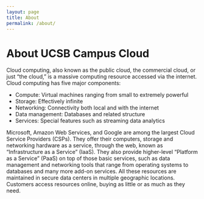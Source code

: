 ```yaml
---
layout: page
title: About
permalink: /about/
---
```


# About UCSB Campus Cloud

Cloud computing, also known as the public cloud, the commercial cloud, or just “the cloud,” is a massive computing resource accessed via the internet.
Cloud computing has five major components:

  * Compute: Virtual machines ranging from small to extremely powerful
  * Storage: Effectively infinite
  * Networking: Connectivity both local and with the internet
  * Data management: Databases and related structure
  * Services: Special features such as streaming data analytics

Microsoft, Amazon Web Services, and Google are among the largest Cloud Service Providers (CSPs).
They offer their computers, storage and networking hardware as a service, through the web, known as “Infrastructure as a Service” (IaaS).
They also provide higher-level “Platform as a Service” (PaaS) on top of those basic services, such as data management and networking tools that range from operating systems to databases and many more add-on services.
All these resources are maintained in secure data centers in multiple geographic locations. Customers access resources online, buying as little or as much as they need.
